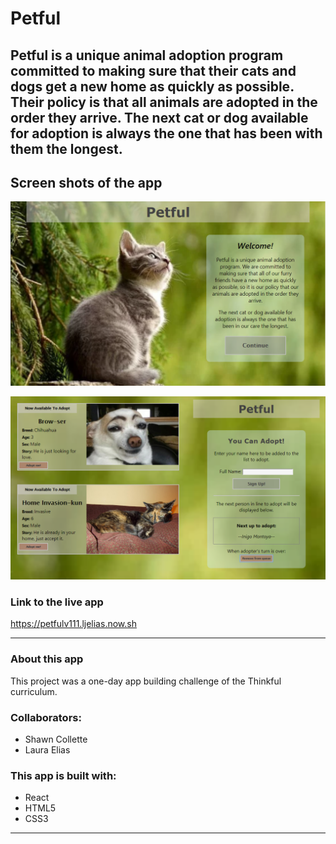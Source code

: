# Petful
Petful is a unique animal adoption program committed to making sure that their cats and dogs
get a new home as quickly as possible. Their policy is that all animals are adopted in the order they arrive. The next cat or dog available for adoption is always the one that has been with them the longest.
--------------------------------------------------

## Screen shots of the app

![screenshot of landing page](petfulScreenshot3.png)

![screenshot of pets page](petfulScreenshot4.png)

### Link to the live app
https://petfulv111.ljelias.now.sh

--------------------------------------------------
### About this app
This project was a one-day app building challenge of the Thinkful curriculum.

### Collaborators:
- Shawn Collette
- Laura Elias

### This app is built with:
- React
- HTML5
- CSS3
--------------------------------------------------
